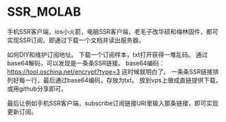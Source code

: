 # SSR_MOLAB

手机SSR客户端，ios小火箭，电脑SSR客户端，老毛子改华硕和梅林固件，都可实现SSR订阅，即通过下载一个文档并读出服务器。
 
如何DIY和维护订阅地址。
下载一个订阅样本，txt打开获得一堆乱码。
通过base64解码，可以发现是一条条SSR链接。
base64编码：https://tool.oschina.net/encrypt?type=3
这时候就明白了。
一条条SSR链接排列好每一行，最后通过base64编码，存放为txt。
放到vps上做成直链提供下载，或用github分享即可。

最后让例如手机SSR客户端，subscribe订阅链接URI里输入那条链接，即可实现更新订阅。
